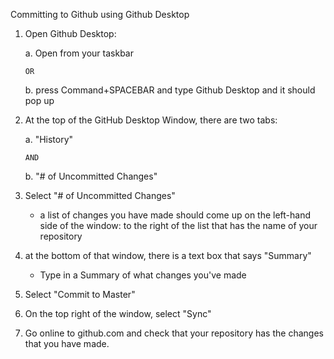 Committing to Github using Github Desktop

1. Open Github Desktop:
   
   a. Open from your taskbar
       
       OR
   
   b. press Command+SPACEBAR and type Github Desktop and it should pop up
    
2. At the top of the GitHub Desktop Window, there are two tabs: 
    
    a. "History"
       
       AND
    
    b. "# of Uncommitted Changes"
    
3. Select "# of Uncommitted Changes"
    - a list of changes you have made should come up on the left-hand side of the window: to the right of the list that has the name of your repository

4. at the bottom of that window, there is a text box that says "Summary"
    - Type in a Summary of what changes you've made
    
5. Select "Commit to Master"

6. On the top right of the window, select "Sync"

7. Go online to github.com and check that your repository has the changes that you have made.
